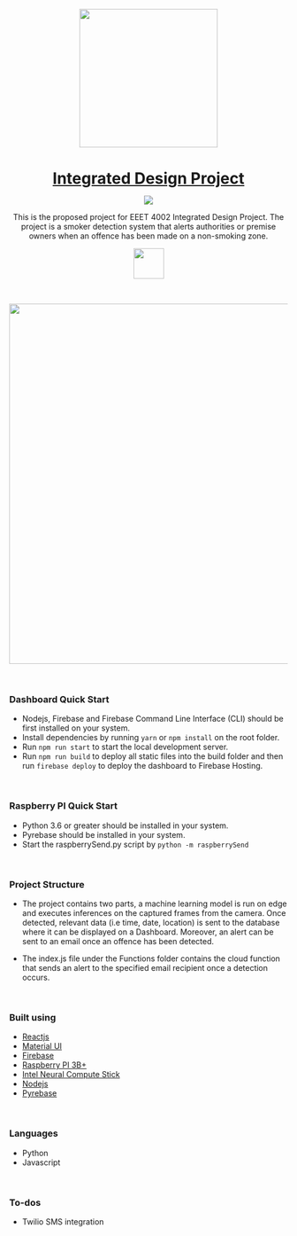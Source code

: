 <p align="center">
<a href="https://designrevision.com/downloads/shards-dashboard-lite-react/">
<img src="assets/preview.png" width="250" />
</a>
</p>

<h1 align="center" style="border-bottom: none !important; margin-bottom: 5px !important;"><a href="https://designrevision.com/downloads/shards-dashboard-lite-react/">Integrated Design Project</a></h1>
<p align="center">
  <a href="#">
    <img src="https://img.shields.io/badge/License-MIT-brightgreen.svg" />
  </a>
</p>

<p align="center">
This is the proposed project for EEET 4002 Integrated Design Project. The project is a smoker detection system that alerts authorities or premise owners when an offence has been made on a non-smoking zone. 
</p>

<p align="center">
  <a href="https://www.google.com/">
    <img height="55px" src="assets/btn-live-preview.png" />
  </a>
</p>

<br />

<p align="center">
<a href="https://designrevision.com/downloads/shards-dashboard-lite-react">
<img src="https://media.giphy.com/media/KpAPQVW9lWnWU/giphy.gif" width="650" />
</a>
</p>

<br />

### Dashboard Quick Start 
* Nodejs, Firebase and Firebase Command Line Interface (CLI) should be first installed on your system.
* Install dependencies by running `yarn` or `npm install` on the root folder.
* Run `npm run start` to start the local development server.
* Run `npm run build` to deploy all static files into the build folder and then run `firebase deploy` to deploy the dashboard to Firebase Hosting.

<br />

### Raspberry PI Quick Start 
* Python 3.6 or greater should be installed in your system.
* Pyrebase should be installed in your system.
* Start the raspberrySend.py script by `python -m raspberrySend`

<br />

### Project Structure

- The project contains two parts, a machine learning model is run on edge and executes inferences on the captured frames from the camera. Once detected, relevant data (i.e time, date, location) is sent to the database where it can be displayed on a Dashboard. Moreover, an alert can be sent to an email once an offence has been detected.

- The index.js file under the Functions folder contains the cloud function that sends an alert to the specified email recipient once a detection occurs.
<br />

### Built using
- [Reactjs](https://reactjs.org/)
- [Material UI](https://material-ui.com/)
- [Firebase](https://firebase.google.com/)
- [Raspberry PI 3B+](https://www.raspberrypi.org/)
- [Intel Neural Compute Stick](https://software.intel.com/en-us/articles/intel-movidius-neural-compute-stick)
- [Nodejs](https://nodejs.org/en/)
- [Pyrebase](https://github.com/thisbejim/Pyrebase)

<br />

### Languages
- Python
- Javascript

<br />

### To-dos
- Twilio SMS integration
